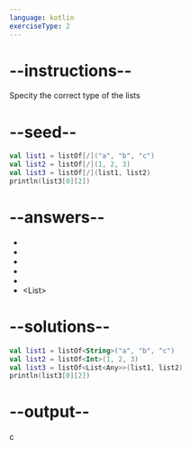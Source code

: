 ```yaml
---
language: kotlin
exerciseType: 2
---
```


# --instructions--

Specity the correct type of the lists

# --seed--

```kotlin
val list1 = listOf[/]("a", "b", "c")
val list2 = listOf[/](1, 2, 3)
val list3 = listOf[/](list1, list2)
println(list3[0][2])
```

# --answers--

- <String>
- <string>
- <Integer>
- <Int>
- <Bool>
- <List<Any>>

# --solutions--

```kotlin
val list1 = listOf<String>("a", "b", "c")
val list2 = listOf<Int>(1, 2, 3)
val list3 = listOf<List<Any>>(list1, list2)
println(list3[0][2])
```

# --output--

c
